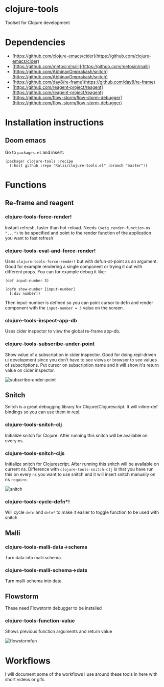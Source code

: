 # clojure-tools
Toolset for Clojure development

# Dependencies
- [https://github.com/clojure-emacs/cider](https://github.com/clojure-emacs/cider)
- [https://github.com/metosin/malli](https://github.com/metosin/malli)
- [https://github.com/AbhinavOmprakash/snitch](https://github.com/AbhinavOmprakash/snitch)
- [https://github.com/day8/re-frame](https://github.com/day8/re-frame)
- [https://github.com/reagent-project/reagent](https://github.com/reagent-project/reagent)
- [https://github.com/flow-storm/flow-storm-debugger](https://github.com/flow-storm/flow-storm-debugger)

# Installation instructions

## Doom emacs
Go to `packages.el` and insert:

```
(package! clojure-tools :recipe
  (:host github :repo "Ralii/clojure-tools.el" :branch "master"))
```

# Functions

## Re-frame and reagent

### clojure-tools-force-render!
Instant refresh, faster than hot-reload. Needs `(setq render-function-ns "...")` to be specified and point to the render function of the application you want to fast refresh

### clojure-tools-eval-and-force-render!
Uses `clojure-tools-force-render!` but with defun-at-point as an argument. Good for example rendering a single component or trying it out with different props.
You can for example debug it like:

```
(def input-number 3)

(defn show-number [input-number]
  [:div number])
```

Then input-number is defined so you can point cursor to defn and render component with the `input-number = 3` value on the screen.

### clojure-tools-inspect-app-db
Uses cider inspector to view the global re-frame app-db.

### clojure-tools-subscribe-under-point
Show value of a subscription in cider inspector. Good for doing repl-driven ui development since you don't have to see views or browser to see values of subscriptions.
Put cursor on subscription name and it will show it's return value on cider inspector.

![subscribe-under-point](https://github.com/Ralii/clojure-tools.el/assets/7629039/9d0c1cbb-0152-4209-bbf7-ca87aa96f2dd)

## Snitch
Snitch is a great debugging library for Clojure/Clojurescript. It will inline-def bindings so you can use them in repl.

### clojure-tools-snitch-clj
Initialize snitch for Clojure. After running this snitch will be available on every ns.

### clojure-tools-snitch-cljs
Initialize snitch for Clojurescript. After running this snitch will be available on current ns. Difference with `clojure-tools-snitch-clj` is that you have run this on every `ns` you want
to use snitch and it will insert snitch manually on ns `require`.

![snitch](https://github.com/Ralii/clojure-tools.el/assets/7629039/e8d603b1-ef64-4c2f-9fb4-b2ff94e6bfb0)


### clojure-tools-cycle-defn*!

Will cycle `defn` and `defn*` to make it easier to toggle function to be used with snitch.

## Malli

### clojure-tools-malli-data->schema
Turn data into malli schema.

### clojure-tools-malli-schema->data
Turn malli-schema into data.

## Flowstorm
These need Flowstorm debugger to be installed

### clojure-tools-function-value
Shows previous function arguments and return value

![flowstormfun](https://github.com/Ralii/clojure-tools.el/assets/7629039/b30c8673-83a1-419f-b963-495fa77e3d79)


# Workflows
I will document some of the workflows I use around these tools in here with short videos or gifs.
